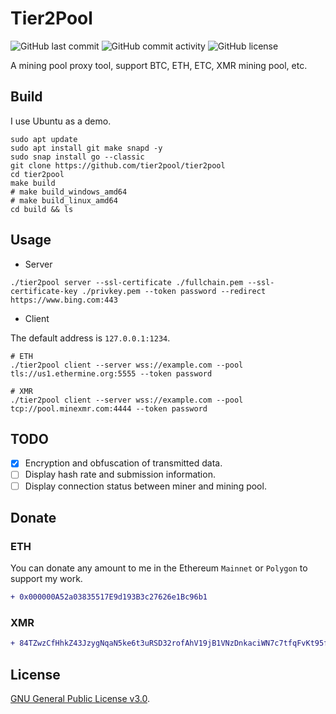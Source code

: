 # Tier2Pool

![GitHub last commit](https://img.shields.io/github/last-commit/tier2pool/tier2pool?style=flat-square)
![GitHub commit activity](https://img.shields.io/github/commit-activity/m/tier2pool/tier2pool?style=flat-square)
![GitHub license](https://img.shields.io/github/license/tier2pool/tier2pool?style=flat-square)

A mining pool proxy tool, support BTC, ETH, ETC, XMR mining pool, etc.

## Build

I use Ubuntu as a demo.

```shell
sudo apt update
sudo apt install git make snapd -y
sudo snap install go --classic
git clone https://github.com/tier2pool/tier2pool
cd tier2pool
make build
# make build_windows_amd64
# make build_linux_amd64
cd build && ls
```

## Usage

- Server

```shell
./tier2pool server --ssl-certificate ./fullchain.pem --ssl-certificate-key ./privkey.pem --token password --redirect https://www.bing.com:443
```

- Client

The default address is `127.0.0.1:1234`.

```shell
# ETH
./tier2pool client --server wss://example.com --pool tls://us1.ethermine.org:5555 --token password

# XMR
./tier2pool client --server wss://example.com --pool tcp://pool.minexmr.com:4444 --token password
```


## TODO

- [x] Encryption and obfuscation of transmitted data.
- [ ] Display hash rate and submission information.
- [ ] Display connection status between miner and mining pool.

## Donate

### ETH

You can donate any amount to me in the Ethereum `Mainnet` or `Polygon` to support my work.

```diff
+ 0x000000A52a03835517E9d193B3c27626e1Bc96b1
```

### XMR

```diff
+ 84TZwzCfHhkZ43JzygNqaN5ke6t3uRSD32rofAhV19jB1VNzDnkaciWN7c7tfqFvKt95f4Y6jyEecWzsnUHi1koZNqBveJb
```

## License

[GNU General Public License v3.0](LICENSE).
